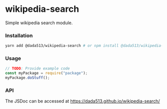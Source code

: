 # wikipedia-search

Simple wikipedia search module.

### Installation

```bash
yarn add @dada513/wikipedia-search # or npm install @dada513/wikipedia-search
```

### Usage

```js
// TODO: Provide example code
const myPackage = require("package");
myPackage.doStuff();
```

### API

The JSDoc can be accessed at https://dada513.github.io/wikipedia-search/
